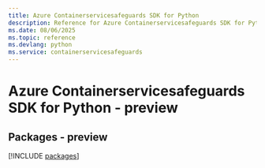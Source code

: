 ```yaml
---
title: Azure Containerservicesafeguards SDK for Python
description: Reference for Azure Containerservicesafeguards SDK for Python
ms.date: 08/06/2025
ms.topic: reference
ms.devlang: python
ms.service: containerservicesafeguards
---
```

# Azure Containerservicesafeguards SDK for Python - preview
## Packages - preview
[!INCLUDE [packages](containerservicesafeguards-index.md)]